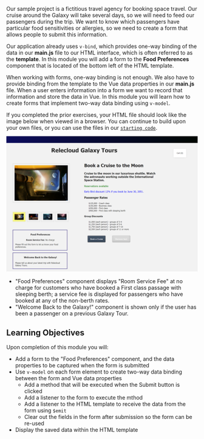 Our sample project is a fictitious travel agency for booking space travel. Our cruise around the Galaxy will take several days, so we will need to feed our passengers during the trip. We want to know which passengers have particular food sensitivities or allergies, so we need to create a form that allows people to submit this information.

Our application already uses `v-bind`, which provides one-way binding of the data in our **main.js** file to our HTML interface, which is often referred to as the **template**. In this module you will add a form to the **Food Preferences** component that is located of the bottom left of the HTML template.

When working with forms, one-way binding is not enough. We also have to provide binding from the template to the Vue data properties in our **main.js** file. When a user enters information into a form we want to record that information and store the data in Vue. In this module you will learn how to create forms that implement two-way data binding using `v-model`.

If you completed the prior exercises, your HTML file should look like the image below when viewed in a browser. You can continue to build upon your own files, or you can use the files in our [`starting code`](link).

![Screenshot showing the HTML page with a selected product image on the left and 4 thumbnail images below it. The first thumbnail from the left is highlighted with a yellow background. Product name and description are displayed on the right. Two components are located at the bottom left. Two components are shown at the bottom left of the screen: "Food Preferences" and "Welcome Back to the Galaxy!" is shown only if this person is a previous passenger on a Galaxy Tour.](../media/m09_start.png)
- "Food Preferences" component displays "Room Service Fee" at no charge for customers who have booked a First class passage with sleeping berth; a service fee is displayed for passengers who have booked at any of the non-berth rates.
- "Welcome Back to the Galaxy!" component is shown only if the user has been a passenger on a previous Galaxy Tour.

## Learning Objectives

Upon completion of this module you will:

- Add a form to the "Food Preferences" component, and the data properties to be captured when the form is submitted
- Use `v-model` on each form element to create two-way data binding between the form and Vue data properties
  - Add a method that will be executed when the Submit button is clicked
  - Add a listener to the form to execute the mthod
  - Add a listener to the HTML template to receive the data from the form using `$emit`
  - Clear out the fields in the form after submission so the form can be re-used
- Display the saved data within the HTML template